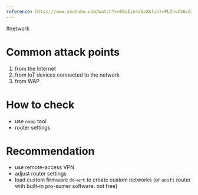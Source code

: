 ```yaml
---
reference: https://www.youtube.com/watch?v=80vIin4xGp8&list=PLIhvC56v63IJVXv0GJcl9vO5Z6znCVb1P&index=11
---
```

#network 
# Common attack points
1. from the Internet
2. from IoT devices connected to the network
3. from WAP

# How to check
- use `nmap` tool
- router settings

# Recommendation
- use remote-access VPN
- adjust router settings
- load custom firmware `dd-wrt` to create custom networks (or `unifi` router with built-in pro-sumer software. not free)